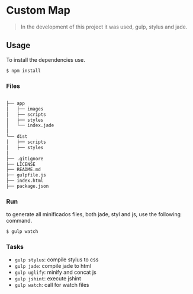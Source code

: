 # Custom Map
> In the development of this project it was used, gulp, stylus and jade.

## Usage
To install the dependencies use.
```sh
$ npm install
```
### Files

```sh

├── app
│   ├── images
│   ├── scripts
│   ├── styles
│   └── index.jade
│     
└── dist
│   ├── scripts
│   ├── styles
│
├── .gitignore
├── LICENSE
├── README.md
├── gulpfile.js
├── index.html
├── package.json
```

### Run
to generate all minificados files, both jade, styl and js, use the following command.

```sh
$ gulp watch 
```

### Tasks
- `gulp stylus`: compile stylus to css
- `gulp jade`: compile jade to html
- `gulp uglify`: minify and concat js
- `gulp jshint`: execute jshint
- `gulp watch`: call for watch files

